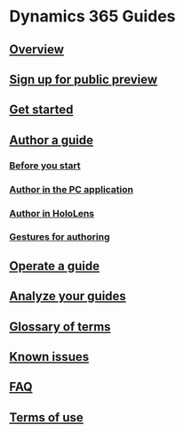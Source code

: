 # Dynamics 365 Guides
## [Overview](index.md)
## [Sign up for public preview](setup.md)
## [Get started](get-started.md)
## [Author a guide](authoring-overview.md)
### [Before you start](before-you-start.md)
### [Author in the PC application](pc-authoring.md)
### [Author in HoloLens](hololens-authoring.md)
### [Gestures for authoring](authoring-gestures.md)
## [Operate a guide](operating.md)
## [Analyze your guides](analyzing.md)
## [Glossary of terms](glossary.md)
## [Known issues](known-issues.md)
## [FAQ](faq.md)
## [Terms of use](terms-of-use.md)

